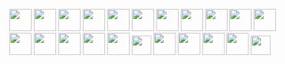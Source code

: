 <p align="left">
  <img src="https://img.icons8.com/?size=48&id=40670&format=png" width="40" height="40"/>
  <img src="https://img.icons8.com/?size=100&id=mldPmcCMMrFh&format=png&color=000000" width="40" height="40"/>
  <img src="https://upload.wikimedia.org/wikipedia/commons/thumb/4/4b/Bash_Logo_Colored.svg/512px-Bash_Logo_Colored.svg.png?20180723054350" height="40"/>
  <img src="https://cdn.jsdelivr.net/gh/devicons/devicon/icons/java/java-original.svg" width="40" height="40"/>
  <img src="https://cdn.jsdelivr.net/gh/devicons/devicon/icons/csharp/csharp-original.svg" width="40" height="40"/>
  <img src="https://cdn.jsdelivr.net/gh/devicons/devicon/icons/javascript/javascript-original.svg" width="40" height="40"/>
  <img src="https://cdn.jsdelivr.net/gh/devicons/devicon/icons/html5/html5-original.svg" width="40" height="40"/>
  <img src="https://cdn.jsdelivr.net/gh/devicons/devicon/icons/css3/css3-original.svg" width="40" height="40"/>
  <img src="https://cdn.jsdelivr.net/gh/devicons/devicon/icons/bootstrap/bootstrap-original.svg" width="40" height="40"/>
  <img src="https://tailwindcss.com/_next/static/media/tailwindcss-mark.d52e9897.svg" width="40"  height="40"/>
  <img src="https://cdn4.iconfinder.com/data/icons/logos-3/600/React.js_logo-512.png" width="40" height="40"/>
  <img src="https://user-images.githubusercontent.com/958486/218346783-72be5ae3-b953-4dd7-b239-788a882fdad6.svg" width="40" height="40"/>
  
  <img src="https://cdn.jsdelivr.net/gh/devicons/devicon/icons/dotnetcore/dotnetcore-original.svg" width="40" height="40"/>
  <img src="https://cdn.jsdelivr.net/gh/devicons/devicon/icons/postgresql/postgresql-original.svg" width="40" height="40"/>  
  <img src="https://cdn.worldvectorlogo.com/logos/mongodb-icon-1.svg" width="40" height="40"/>
  <img src="https://cdn.jsdelivr.net/gh/devicons/devicon/icons/linux/linux-original.svg" width="40" height="40"/>
  <img src="https://upload.wikimedia.org/wikipedia/commons/thumb/0/07/Neovim-mark-flat.svg/640px-Neovim-mark-flat.svg.png" height="35"/>
  <img src="https://cdn.jsdelivr.net/gh/devicons/devicon/icons/vscode/vscode-original.svg" width="40" height="40"/>
  <img src="https://cdn.jsdelivr.net/gh/devicons/devicon/icons/visualstudio/visualstudio-plain.svg" width="40" height="40"/>
  <img src="https://cdn.jsdelivr.net/gh/devicons/devicon/icons/git/git-original.svg" width="40" height="40"/>
  <img src="https://desktop.github.com/images/desktop-icon.svg" width="40" height="40"/>
  <img src="https://upload.wikimedia.org/wikipedia/commons/thumb/3/33/Figma-logo.svg/500px-Figma-logo.svg.png?20190122211436" height="35"/>
</p>
